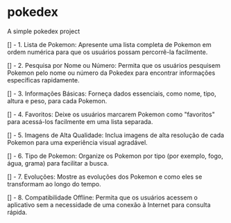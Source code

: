 # pokedex
 A simple pokedex project

[] - 1. Lista de Pokemon: Apresente uma lista completa de Pokemon em ordem numérica para que os usuários possam percorrê-la facilmente.

[] - 2. Pesquisa por Nome ou Número: Permita que os usuários pesquisem Pokemon pelo nome ou número da Pokedex para encontrar informações específicas rapidamente.

[] - 3. Informações Básicas: Forneça dados essenciais, como nome, tipo, altura e peso, para cada Pokemon.

[] - 4. Favoritos: Deixe os usuários marcarem Pokemon como "favoritos" para acessá-los facilmente em uma lista separada.

[] - 5. Imagens de Alta Qualidade: Inclua imagens de alta resolução de cada Pokemon para uma experiência visual agradável.

[] - 6. Tipo de Pokemon: Organize os Pokemon por tipo (por exemplo, fogo, água, grama) para facilitar a busca.

[] - 7. Evoluções: Mostre as evoluções dos Pokemon e como eles se transformam ao longo do tempo.

[] - 8. Compatibilidade Offline: Permita que os usuários acessem o aplicativo sem a necessidade de uma conexão à Internet para consulta rápida.
